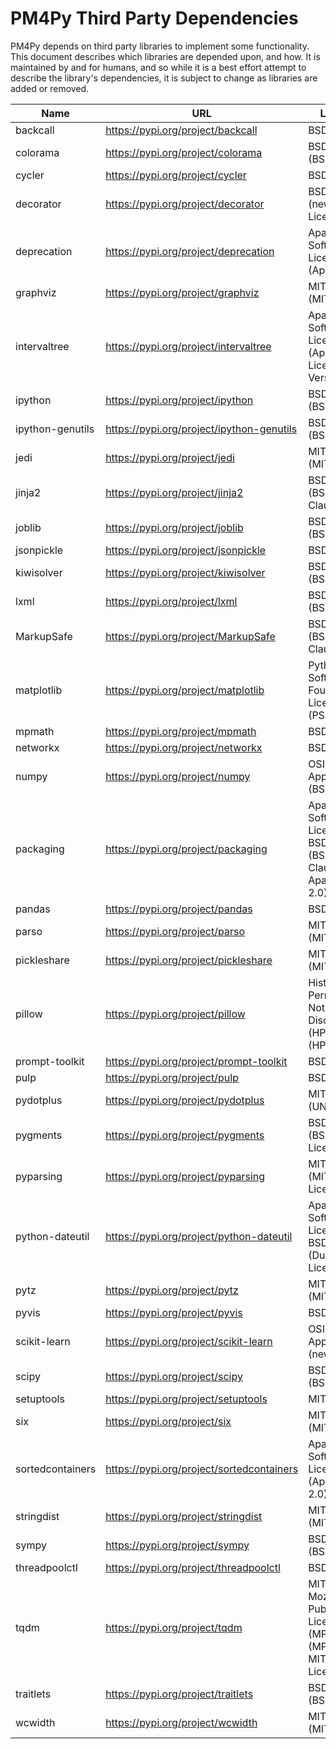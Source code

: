 # PM4Py Third Party Dependencies

PM4Py depends on third party libraries to implement some
functionality. This document describes which libraries are depended
upon, and how. It is maintained by and for humans, and so while it is a
best effort attempt to describe the library's dependencies, it is subject
to change as libraries are added or removed.

| Name | URL | License | Version |
| --------------------------- | ------------------------------------------------------------ | --------------------------- | ------------------- |
| backcall | https://pypi.org/project/backcall | BSD License | 0.2.0 |
| colorama | https://pypi.org/project/colorama | BSD License (BSD) | 0.4.4 |
| cycler | https://pypi.org/project/cycler | BSD | 0.10.0 |
| decorator | https://pypi.org/project/decorator | BSD License (new BSD License) | 4.4.2 |
| deprecation | https://pypi.org/project/deprecation | Apache Software License (Apache 2) | 2.1.0 |
| graphviz | https://pypi.org/project/graphviz | MIT License (MIT) | 0.16 |
| intervaltree | https://pypi.org/project/intervaltree | Apache Software License (Apache License, Version 2.0) | 3.1.0 |
| ipython | https://pypi.org/project/ipython | BSD License (BSD) | 7.19.0 |
| ipython-genutils | https://pypi.org/project/ipython-genutils | BSD License (BSD) | 0.2.0 |
| jedi | https://pypi.org/project/jedi | MIT License (MIT) | 0.18.0 |
| jinja2 | https://pypi.org/project/jinja2 | BSD License (BSD-3-Clause) | 3.0.0a1 |
| joblib | https://pypi.org/project/joblib | BSD License (BSD) | 1.0.0 |
| jsonpickle | https://pypi.org/project/jsonpickle | BSD License | 1.4.2 |
| kiwisolver | https://pypi.org/project/kiwisolver | BSD License (BSD) | 1.3.1 |
| lxml | https://pypi.org/project/lxml | BSD License (BSD) | 4.6.2 |
| MarkupSafe | https://pypi.org/project/MarkupSafe | BSD License (BSD-3-Clause) | 2.0.0a1 |
| matplotlib | https://pypi.org/project/matplotlib | Python Software Foundation License (PSF) | 3.3.3 |
| mpmath | https://pypi.org/project/mpmath | BSD | 1.1.0 |
| networkx | https://pypi.org/project/networkx | BSD License | 2.5 |
| numpy | https://pypi.org/project/numpy | OSI Approved (BSD) | 1.20.0rc2 |
| packaging | https://pypi.org/project/packaging | Apache Software License, BSD License (BSD-2-Clause or Apache-2.0) | 20.8 |
| pandas | https://pypi.org/project/pandas | BSD | 1.2.0 |
| parso | https://pypi.org/project/parso | MIT License (MIT) | 0.8.1 |
| pickleshare | https://pypi.org/project/pickleshare | MIT License (MIT) | 0.7.5 |
| pillow | https://pypi.org/project/pillow | Historical Permission Notice and Disclaimer (HPND) (HPND) | 8.1.2 |
| prompt-toolkit | https://pypi.org/project/prompt-toolkit | BSD License | 3.0.10 |
| pulp | https://pypi.org/project/pulp | BSD License | 2.1 |
| pydotplus | https://pypi.org/project/pydotplus | MIT License (UNKNOWN) | 2.0.2 |
| pygments | https://pypi.org/project/pygments | BSD License (BSD License) | 2.7.4 |
| pyparsing | https://pypi.org/project/pyparsing | MIT License (MIT License) | 3.0.0b2 |
| python-dateutil | https://pypi.org/project/python-dateutil | Apache Software License, BSD License (Dual License) | 2.8.1 |
| pytz | https://pypi.org/project/pytz | MIT License (MIT) | 2020.5 |
| pyvis | https://pypi.org/project/pyvis | BSD | 0.1.8.2 |
| scikit-learn | https://pypi.org/project/scikit-learn | OSI Approved (new BSD) | 0.24.0 |
| scipy | https://pypi.org/project/scipy | BSD License (BSD) | 1.6.0 |
| setuptools | https://pypi.org/project/setuptools | MIT License | 51.1.2 |
| six | https://pypi.org/project/six | MIT License (MIT) | 1.15.0 |
| sortedcontainers | https://pypi.org/project/sortedcontainers | Apache Software License (Apache 2.0) | 2.3.0 |
| stringdist | https://pypi.org/project/stringdist | MIT License (MIT) | 1.0.9 |
| sympy | https://pypi.org/project/sympy | BSD License (BSD) | 1.7.1 |
| threadpoolctl | https://pypi.org/project/threadpoolctl | BSD License | 2.1.0 |
| tqdm | https://pypi.org/project/tqdm | MIT License, Mozilla Public License 2.0 (MPL 2.0) (MPLv2.0, MIT Licences) | 4.56.0 |
| traitlets | https://pypi.org/project/traitlets | BSD License (BSD) | 5.0.5 |
| wcwidth | https://pypi.org/project/wcwidth | MIT License (MIT) | 0.2.5 |
